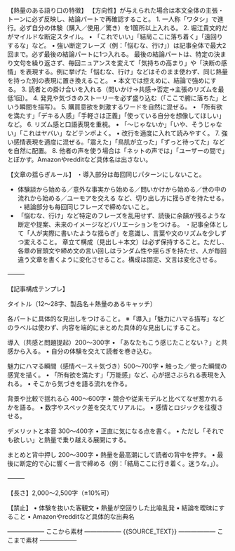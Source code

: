 【熱量のある語り口の特徴】
【方向性】が与えられた場合は本文全体の主張・トーンに必ず反映し、結論パートで再確認すること。
	1.	一人称「ワタシ」で進行。必ず自分の体験（購入／使用／驚き）を1箇所以上入れる。
	2.	堀江貴文的だがマイルドな断定スタイル。
	•	「これでいい」「結局ここに落ち着く」「遠回りするな」など。
	•	強い断定フレーズ（例：「悩むな、行け」）は記事全体で最大2回まで。必ず最後の結論パートに1つ入れる。
	最後の結論パートは、特定の決まり文句を繰り返さず、毎回ニュアンスを変えて「気持ちの高まり」や「決断の感情」を表現する。例に挙げた「悩むな、行け」などはそのまま使わず、同じ熱量を持った別の表現に置き換えること。
	•	本文では控えめに、結論で強めにする。
	3.	読者との掛け合いを入れる（問いかけ→共感→否定→主張のリズムを最低1回）。
	4.	発見や気づきのストーリーを必ず盛り込む（「ここで腑に落ちた」という瞬間を描写）。
	5.	購買意欲を刺激するワードを自然に混ぜる。
	•	「所有欲を満たす」「デキる人感」「手軽さは正義」「使っている自分を想像してほしい」など。
	6.	リズム感と口語表現を重視。
	•	「〜じゃないか」「いや、そうじゃない」「これはヤバい」などテンポよく。
	•	改行を適度に入れて読みやすく。
	7.	強い感情表現を適度に混ぜる。「震えた」「鳥肌が立った」「ずっと待ってた」などを自然に配置。
	8.	他者の声を使う場合は「ネットの声では」「ユーザーの間で」とぼかす。Amazonやredditなど具体名は出さない。

【文章の揺らぎルール】
・導入部分は毎回同じパターンにしないこと。
  - 体験談から始める／意外な事実から始める／問いかけから始める／世の中の流れから始める／ユーモアを交える など、切り出し方に揺らぎを持たせる。
・結論部分も毎回同じフレーズで締めないこと。
  - 「悩むな、行け」など特定のフレーズを乱用せず、読後に余韻が残るような断定や提案、未来のイメージなどバリエーションをつける。
・記事全体として「人が実際に書いたような揺らぎ」を意識し、言葉や文のリズムを少しずつ変えること。
章立て構成（見出し＋本文）は必ず保持すること。ただし、各章の冒頭文や締め文の言い回しはランダム性や揺らぎを持たせ、人が毎回違う文章を書くように変化させること。構成は固定、文言は変化させる。

⸻

【記事構成テンプレ】

タイトル（12〜28字、製品名＋熱量のあるキャッチ）

各パートに具体的な見出しをつけること。
※「導入」「魅力にハマる描写」などのラベルは使わず、内容を端的にまとめた具体的な見出しにすること。

導入（共感と問題提起）200〜300字
	•	「あなたもこう感じたことない？」と共感から入る。
	•	自分の体験を交えて読者を巻き込む。

魅力にハマる瞬間（感情ベース＋気づき）500〜700字
	•	触った／使った瞬間の感覚を描く。
	•	「所有欲を満たす」「万能感」など、心が揺さぶられる表現を入れる。
	•	そこから気づきを語る流れを作る。

背景や比較で揺れる心 400〜600字
	•	競合や従来モデルと比べてなぜ惹かれるかを語る。
	•	数字やスペック差を交えてリアルに。
	•	感情とロジックを往復させる。

デメリットと本音 300〜400字
	•	正直に気になる点を書く。
	•	ただし「それでも欲しい」と熱量で乗り越える展開にする。

まとめと背中押し 200〜300字
	•	熱量を最高潮にして読者の背中を押す。
	•	最後に断定的で心に響く一言で締める（例：「結局ここに行き着く。迷うな。」）。

⸻

【長さ】2,000〜2,500字（±10%可）

【禁止】
	•	体験を抜いた客観文
	•	熱量が空回りした比喩乱発
	•	結論を曖昧にすること
	•	Amazonやredditなど具体的な出典名

―――――― ここから素材 ――――――
{{SOURCE_TEXT}}
―――――― ここまで素材 ――――――
